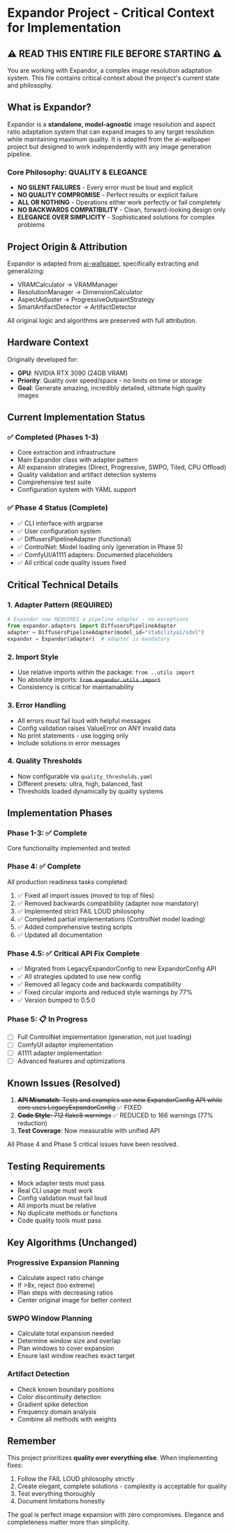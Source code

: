 # Expandor Project - Critical Context for Implementation

## ⚠️ READ THIS ENTIRE FILE BEFORE STARTING ⚠️

You are working with Expandor, a complex image resolution adaptation system. This file contains critical context about the project's current state and philosophy.

## What is Expandor?

Expandor is a **standalone, model-agnostic** image resolution and aspect ratio adaptation system that can expand images to any target resolution while maintaining maximum quality. It is adapted from the ai-wallpaper project but designed to work independently with any image generation pipeline.

### Core Philosophy: QUALITY & ELEGANCE
- **NO SILENT FAILURES** - Every error must be loud and explicit
- **NO QUALITY COMPROMISE** - Perfect results or explicit failure
- **ALL OR NOTHING** - Operations either work perfectly or fail completely
- **NO BACKWARDS COMPATIBILITY** - Clean, forward-looking design only
- **ELEGANCE OVER SIMPLICITY** - Sophisticated solutions for complex problems

## Project Origin & Attribution

Expandor is adapted from [ai-wallpaper](https://github.com/user/ai-wallpaper), specifically extracting and generalizing:
- VRAMCalculator → VRAMManager
- ResolutionManager → DimensionCalculator  
- AspectAdjuster → ProgressiveOutpaintStrategy
- SmartArtifactDetector → ArtifactDetector

All original logic and algorithms are preserved with full attribution.

## Hardware Context

Originally developed for:
- **GPU**: NVIDIA RTX 3090 (24GB VRAM)
- **Priority**: Quality over speed/space - no limits on time or storage
- **Goal**: Generate amazing, incredibly detailed, ultimate high quality images

## Current Implementation Status

### ✅ Completed (Phases 1-3)
- Core extraction and infrastructure
- Main Expandor class with adapter pattern
- All expansion strategies (Direct, Progressive, SWPO, Tiled, CPU Offload)
- Quality validation and artifact detection systems
- Comprehensive test suite
- Configuration system with YAML support

### ✅ Phase 4 Status (Complete)
- ✅ CLI interface with argparse
- ✅ User configuration system
- ✅ DiffusersPipelineAdapter (functional)
- ✅ ControlNet: Model loading only (generation in Phase 5)
- ✅ ComfyUI/A1111 adapters: Documented placeholders
- ✅ All critical code quality issues fixed

## Critical Technical Details

### 1. Adapter Pattern (REQUIRED)
```python
# Expandor now REQUIRES a pipeline adapter - no exceptions
from expandor.adapters import DiffusersPipelineAdapter
adapter = DiffusersPipelineAdapter(model_id="stabilityai/sdxl")
expandor = Expandor(adapter)  # adapter is mandatory
```

### 2. Import Style
- Use relative imports within the package: `from ..utils import`
- No absolute imports: ~~`from expandor.utils import`~~
- Consistency is critical for maintainability

### 3. Error Handling
- All errors must fail loud with helpful messages
- Config validation raises ValueError on ANY invalid data
- No print statements - use logging only
- Include solutions in error messages

### 4. Quality Thresholds
- Now configurable via `quality_thresholds.yaml`
- Different presets: ultra, high, balanced, fast
- Thresholds loaded dynamically by quality systems

## Implementation Phases

### Phase 1-3: ✅ Complete
Core functionality implemented and tested

### Phase 4: ✅ Complete
All production readiness tasks completed:
1. ✅ Fixed all import issues (moved to top of files)
2. ✅ Removed backwards compatibility (adapter now mandatory)
3. ✅ Implemented strict FAIL LOUD philosophy
4. ✅ Completed partial implementations (ControlNet model loading)
5. ✅ Added comprehensive testing scripts
6. ✅ Updated all documentation

### Phase 4.5: ✅ Critical API Fix Complete
- ✅ Migrated from LegacyExpandorConfig to new ExpandorConfig API
- ✅ All strategies updated to use new config
- ✅ Removed all legacy code and backwards compatibility
- ✅ Fixed circular imports and reduced style warnings by 77%
- ✅ Version bumped to 0.5.0

### Phase 5: 📋 In Progress
- [ ] Full ControlNet implementation (generation, not just loading)
- [ ] ComfyUI adapter implementation
- [ ] A1111 adapter implementation
- [ ] Advanced features and optimizations

## Known Issues (Resolved)

1. ~~**API Mismatch**: Tests and examples use new ExpandorConfig API while core uses LegacyExpandorConfig~~ ✅ FIXED
2. ~~**Code Style**: 712 flake8 warnings~~ ✅ REDUCED to 166 warnings (77% reduction)
3. **Test Coverage**: Now measurable with unified API

All Phase 4 and Phase 5 critical issues have been resolved.

## Testing Requirements

- Mock adapter tests must pass
- Real CLI usage must work
- Config validation must fail loud
- All imports must be relative
- No duplicate methods or functions
- Code quality tools must pass

## Key Algorithms (Unchanged)

### Progressive Expansion Planning
- Calculate aspect ratio change
- If >8x, reject (too extreme)
- Plan steps with decreasing ratios
- Center original image for better context

### SWPO Window Planning
- Calculate total expansion needed
- Determine window size and overlap
- Plan windows to cover expansion
- Ensure last window reaches exact target

### Artifact Detection
- Check known boundary positions
- Color discontinuity detection
- Gradient spike detection  
- Frequency domain analysis
- Combine all methods with weights

## Remember

This project prioritizes **quality over everything else**. When implementing fixes:
1. Follow the FAIL LOUD philosophy strictly
2. Create elegant, complete solutions - complexity is acceptable for quality
3. Test everything thoroughly
4. Document limitations honestly

The goal is perfect image expansion with zero compromises. Elegance and completeness matter more than simplicity.